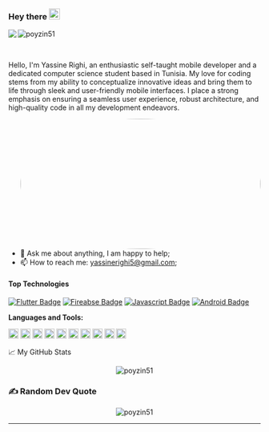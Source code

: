 ### Hey there <img src="https://media.giphy.com/media/hvRJCLFzcasrR4ia7z/giphy.gif" width="22px">



<a href="https://www.linkedin.com/in/yassine-righi-a43369226/">
  <img align="left" src="https://img.shields.io/badge/LinkedIn-%230077B5.svg?logo=linkedin&logoColor=white" />
</a>
<p align=left> <img src=https://komarev.com/ghpvc/?username=poyzin51 alt=poyzin51 /> </p>

<br />

Hello, I'm Yassine Righi, an enthusiastic self-taught mobile developer and a dedicated computer science student based in Tunisia. My love for coding stems from my ability to conceptualize innovative ideas and bring them to life through sleek and user-friendly mobile interfaces. I place a strong emphasis on ensuring a seamless user experience, robust architecture, and high-quality code in all my development endeavors.



  <img align="right" alt="GIF" src="https://miro.medium.com/v2/resize:fit:679/1*yw0TnheAGN-LPneDaTlaxw.gif" width="480" height="260" style="border-radius:50%" />


  
- 💬 Ask me about anything, I am happy to help;
- 📫 How to reach me: yassinerighi5@gmail.com;

  

#### Top Technologies

<!-- TODO: Make technologies links takes you to repositories -->

[![Flutter Badge](https://img.shields.io/badge/-Flutter-007acc?style=for-the-badge&labelColor=black&logo=flutter&logoColor=007acc)](#)  [![Fireabse Badge](https://img.shields.io/badge/-Firebase-FFA611?style=for-the-badge&labelColor=black&logo=Firebase&logoColor=FFA611)](#) [![Javascript Badge](https://img.shields.io/badge/-Javascript-F0DB4F?style=for-the-badge&labelColor=black&logo=javascript&logoColor=F0DB4F)](#) [![Android Badge](https://img.shields.io/badge/-Android-3DDC84?style=for-the-badge&labelColor=black&logo=android&logoColor=3DDC84)](#) 



**Languages and Tools:**  

<code><img height="20" src="https://img.shields.io/badge/html5-%23E34F26.svg?style=for-the-badge&logo=html5&logoColor=white"></code>
<code><img height="20" src="https://img.shields.io/badge/css3-%231572B6.svg?style=for-the-badge&logo=css3&logoColor=white"></code>
<code><img height="20" src="https://img.shields.io/badge/typescript-%23007ACC.svg?style=for-the-badge&logo=typescript&logoColor=white"></code>
<code><img height="20" src="https://img.shields.io/badge/firebase-%23039BE5.svg?style=for-the-badge&logo=firebase"></code>
<code><img height="20" src="https://img.shields.io/badge/netlify-%23000000.svg?style=for-the-badge&logo=netlify&logoColor=#00C7B7"></code>
<code><img height="20" src="https://img.shields.io/badge/heroku-%23430098.svg?style=for-the-badge&logo=heroku&logoColor=white"></code>
<code><img height="20" src="https://img.shields.io/badge/vuejs-%2335495e.svg?style=for-the-badge&logo=vuedotjs&logoColor=%234FC08D"></code>
<code><img height="20" src="https://img.shields.io/badge/webpack-%238DD6F9.svg?style=for-the-badge&logo=webpack&logoColor=black"></code>
<code><img height="20" src="https://img.shields.io/badge/tailwindcss-%2338B2AC.svg?style=for-the-badge&logo=tailwind-css&logoColor=white"></code>
<code><img height="20" src="https://img.shields.io/badge/Next-black?style=for-the-badge&logo=next.js&logoColor=white"></code>



📈 My GitHub Stats

<p align="center"> <img src="https://github-readme-stats.vercel.app/api?username=poyzin51&show_icons=true&theme=gotham" alt="poyzin51" />



### ✍️ Random Dev Quote
<p align="center"> <img src="https://quotes-github-readme.vercel.app/api?type=horizontal&theme=radical" alt="poyzin51" />

---
